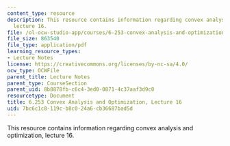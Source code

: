 ```yaml
---
content_type: resource
description: This resource contains information regarding convex analysis and optimization,
  lecture 16.
file: /ol-ocw-studio-app/courses/6-253-convex-analysis-and-optimization-spring-2012/7bc6c1c8119cb8c024a6cb36687bad5d_MIT6_253S12_lec16.pdf
file_size: 863540
file_type: application/pdf
learning_resource_types:
- Lecture Notes
license: https://creativecommons.org/licenses/by-nc-sa/4.0/
ocw_type: OCWFile
parent_title: Lecture Notes
parent_type: CourseSection
parent_uid: 8b8878fb-c6c4-3ed0-0871-4c37aaf3d9c0
resourcetype: Document
title: 6.253 Convex Analysis and Optimization, Lecture 16
uid: 7bc6c1c8-119c-b8c0-24a6-cb36687bad5d
---
```

This resource contains information regarding convex analysis and optimization, lecture 16.
